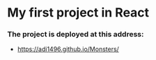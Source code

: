 # My first project in React

### The project is deployed at this address:

* https://adi1496.github.io/Monsters/